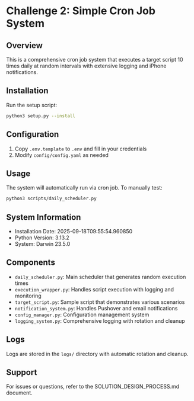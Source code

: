 # Challenge 2: Simple Cron Job System

## Overview
This is a comprehensive cron job system that executes a target script 10 times daily at random intervals with extensive logging and iPhone notifications.

## Installation
Run the setup script:
```bash
python3 setup.py --install
```

## Configuration
1. Copy `.env.template` to `.env` and fill in your credentials
2. Modify `config/config.yaml` as needed

## Usage
The system will automatically run via cron job. To manually test:
```bash
python3 scripts/daily_scheduler.py
```

## System Information
- Installation Date: 2025-09-18T09:55:54.960850
- Python Version: 3.13.2
- System: Darwin 23.5.0

## Components
- `daily_scheduler.py`: Main scheduler that generates random execution times
- `execution_wrapper.py`: Handles script execution with logging and monitoring
- `target_script.py`: Sample script that demonstrates various scenarios
- `notification_system.py`: Handles Pushover and email notifications
- `config_manager.py`: Configuration management system
- `logging_system.py`: Comprehensive logging with rotation and cleanup

## Logs
Logs are stored in the `logs/` directory with automatic rotation and cleanup.

## Support
For issues or questions, refer to the SOLUTION_DESIGN_PROCESS.md document.
